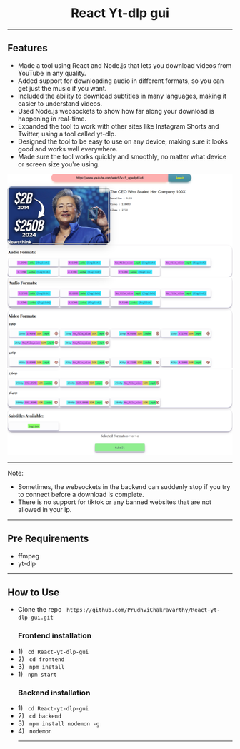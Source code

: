 <div align = "center">
<h1>React Yt-dlp gui</h1>
<hr>
</div>
<h2>Features</h2>
<ul>
  <li>
    Made a tool using React and Node.js that lets you download videos from YouTube in any quality.
  </li>
  <li>
    Added support for downloading audio in different formats, so you can get just the music if you want.
  </li>
  <li>
    Included the ability to download subtitles in many languages, making it easier to understand videos.
  </li>
  <li>
    Used Node.js websockets to show how far along your download is happening in real-time.
  </li>
  <li>
    Expanded the tool to work with other sites like Instagram Shorts and Twitter, using a tool called yt-dlp.
  </li>
  <li>
    Designed the tool to be easy to use on any device, making sure it looks good and works well everywhere.
  </li>
  <li>
    Made sure the tool works quickly and smoothly, no matter what device or screen size you're using.
  </li>
</ul>
<img src="./temp/image1.PNG">
<img src="./temp/image2.PNG">
<img src="./temp/image3.PNG">


<hr>
Note:
<ul align = "left">
      <li>
        Sometimes, the websockets in the backend can suddenly stop if you try to connect before a download is complete.
      </li>
      <li>
        There is no support for tiktok or any banned websites that are not allowed in your ip.
      </li>
</ul>
<hr>
<h2>Pre Requirements</h2>
<ul>
    <li>
        ffmpeg
    </li>
    <li>
    yt-dlp
    </li>
</ul>
<hr>
<h2>How to Use</h2>
<ul>
<li>
Clone the repo <code> https://github.com/PrudhviChakravarthy/React-yt-dlp-gui.git </code>
</li>

<h3>Frontend installation</h3>
<li>1) 
<code> cd React-yt-dlp-gui</code>
</li>
<li>2) 
<code> cd frontend</code>
</li>
<li>3) 
<code> npm install</code>
</li>
<li>1) 
<code> npm start</code>
</li>
<h3>Backend installation</h3>
<li>1) 
<code> cd React-yt-dlp-gui</code>
</li>
<li>2) 
<code> cd backend</code>
</li>
<li>3) 
<code> npm install nodemon -g</code>
</li>
<li>4) 
<code> nodemon </code>
</li>
<hr>
